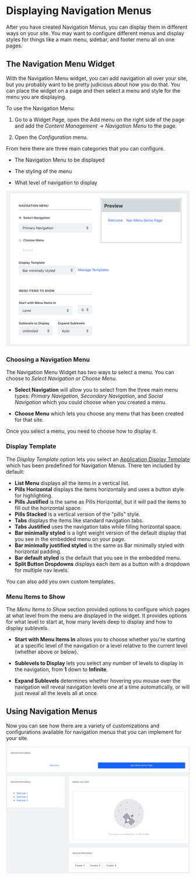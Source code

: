 # Displaying Navigation Menus

After you have created Navigation Menus, you can display them in different ways
on your site. You may want to configure different menus and display styles for things like a main menu, sidebar, and footer menu all on one pages.

## The Navigation Menu Widget

With the Navigation Menu widget, you can add navigation all over your site, but 
you probably want to be pretty judicious about how you do that. You can place 
the widget on a page and then select a menu and style for the menu you are 
displaying.

To use the Navigation Menu:

1.  Go to a Widget Page, open the Add menu on the right side of the page and 
    add the *Content Management* &rarr; *Navigation Menu* to the page.

2.  Open the *Configuration* menu.

From here there are three main categories that you can configure.

-  The Navigation Menu to be displayed

-  The styling of the menu

-  What level of navigation to display

![Figure X: Configuring the Navigation Menu Widget.](../../../../images/nav-widget-configuration.png)

### Choosing a Navigation Menu

The Navigation Menu Widget has two ways to select a menu. You can choose to 
*Select Navigation* or *Choose Menu*.

*   **Select Navigation** will allow you to select from the three main menu 
    types: *Primary Navigation*, *Secondary Navigation*, and *Social Navigation* which you could choose when you created a menu.

*   **Choose Menu** which lets you choose any menu that has been created for 
    that site.
    
Once you select a menu, you need to choose how to display it.

### Display Template

The *Display Template* option lets you select an [Application Display Template](/discover/portal/-/knowledge_base/7-0/application-display-templates) 
which has been predefined for Navigation Menus. There ten included by default:

-  **List Menu** displays all the items in a vertical list.
-  **Pills Horizontal** displays the items horizontally and uses a button style
    for highlighting.
-  **Pills Justified** is the same as Pills Horizontal, but it will pad the
    items to fill out the horizontal space.
-  **Pills Stacked** is a vertical version of the "pills" style.
-  **Tabs** displays the items like standard navigation tabs.
-  **Tabs Justified** uses the navigation tabs while filling horizontal space.
-  **Bar minimally styled** is a light weight version of the default display 
    that you see in the embedded menu on your page.
-  **Bar minimally justified styled** is the same as Bar minimally styled with
    horizontal padding.
-  **Bar default styled** is the default that you see in the embedded menu.
-  **Split Button Dropdowns** displays each item as a button with a dropdown 
    for multiple nav levels.

You can also add you own custom templates.

### Menu Items to Show

The *Menu Items to Show* section provided options to configure which pages at 
what level from the menu are displayed in the widget. It provides options for 
what level to start at, how many levels deep to display and how to display 
sublevels.

-  **Start with Menu Items In** allows you to choose whether you're starting at 
    a specific level of the navigation or a level relative to the current level 
    (whether above or below).

-  **Sublevels to Display** lets you select any number of levels to display in the navigation, from **1** down to **Infinite**.

-  **Expand Sublevels** determines whether hovering you mouse over the 
    navigation will reveal navigation levels one at a time automatically, or 
    will just reveal all the levels all at once.
    
## Using Navigation Menus

Now you can see how there are a variety of customizations and configurations available for navigation menus that you can implement for your site.

![Figure X: Demonstrating multiple Navigation Menus with different menus and configurations.](../../../../images/navigation-menu-examples.png)
